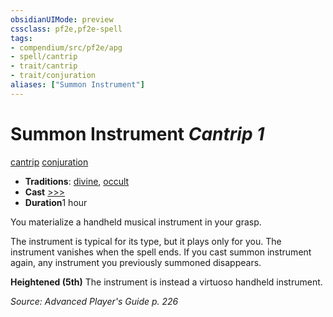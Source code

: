 ```yaml
---
obsidianUIMode: preview
cssclass: pf2e,pf2e-spell
tags:
- compendium/src/pf2e/apg
- spell/cantrip
- trait/cantrip
- trait/conjuration
aliases: ["Summon Instrument"]
---
```

# Summon Instrument *Cantrip 1*   
[cantrip](/rules/traits/cantrip.md)  [conjuration](/rules/traits/conjuration.md)  

- **Traditions**: [divine](/rules/traits/divine.md), [occult](/rules/traits/occult.md)
- **Cast** [>>>](/rules/core-rulebook/chapter-9-playing-the-game.md#Actions "Three-Action") 
- **Duration**1 hour

You materialize a handheld musical instrument in your grasp.

The instrument is typical for its type, but it plays only for you. The instrument vanishes when the spell ends. If you cast summon instrument again, any instrument you previously summoned disappears.

**Heightened (5th)** The instrument is instead a virtuoso handheld instrument.

*Source: Advanced Player's Guide p. 226*